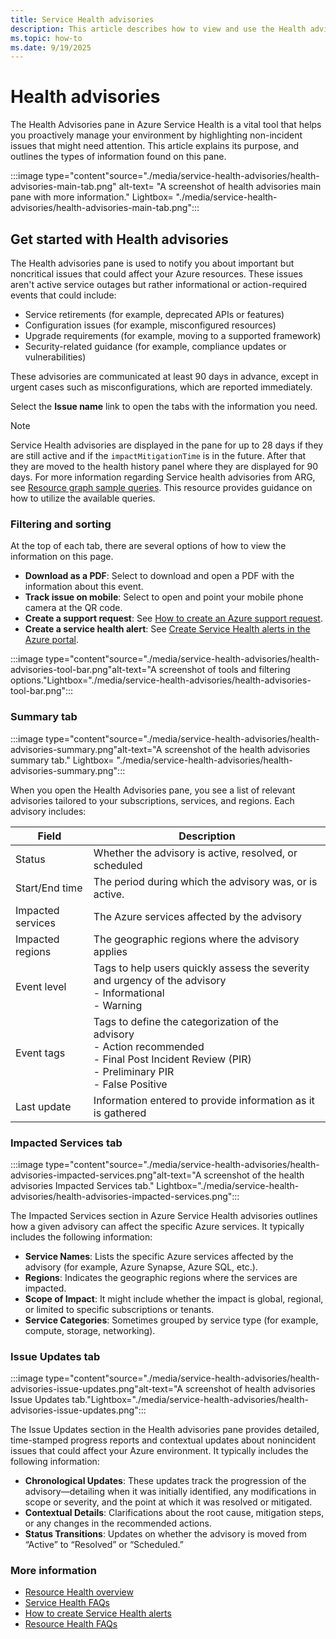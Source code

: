 ```yaml
---
title: Service Health advisories
description: This article describes how to view and use the Health advisories pane in Azure Service Health
ms.topic: how-to
ms.date: 9/19/2025
---
```


# Health advisories 

The Health Advisories pane in Azure Service Health is a vital tool that helps you proactively manage your environment by highlighting non-incident issues that might need attention. This article explains its purpose, and outlines the types of information found on this pane.

:::image type="content"source="./media/service-health-advisories/health-advisories-main-tab.png" alt-text= "A screenshot of health advisories main pane with more information." Lightbox= "./media/service-health-advisories/health-advisories-main-tab.png":::

## Get started with Health advisories

The Health advisories pane is used to notify you about important but noncritical issues that could affect your Azure resources. These issues aren't active service outages but rather informational or action-required events that could include:
- Service retirements (for example, deprecated APIs or features)
- Configuration issues (for example, misconfigured resources)
- Upgrade requirements (for example, moving to a supported framework)
- Security-related guidance (for example, compliance updates or vulnerabilities)

These advisories are communicated at least 90 days in advance, except in urgent cases such as misconfigurations, which are reported immediately.

Select the **Issue name** link to open the tabs with the information you need.

>[!Note]
>Service Health advisories are displayed in the pane for up to 28 days if they are still active and if the `impactMitigationTime` is in the future. After that they are moved to the health history panel where they are displayed for 90 days. 
>For more information regarding Service health advisories from ARG, see [Resource graph sample queries](resource-graph-samples.md). This resource provides guidance on how to utilize the available queries.


### Filtering and sorting
At the top of each tab, there are several options of how to view the information on this page.

- **Download as a PDF**: Select to download and open a PDF with the information about this event.
- **Track issue on mobile**: Select to open and point your mobile phone camera at the QR code.
- **Create a support request**: See [How to create an Azure support request](/azure/azure-portal/supportability/how-to-create-azure-support-request).
- **Create a service health alert**: See [Create Service Health alerts in the Azure portal](alerts-activity-log-service-notifications-portal.md).


 :::image type="content"source="./media/service-health-advisories/health-advisories-tool-bar.png"alt-text="A screenshot of tools and filtering options."Lightbox="./media/service-health-advisories/health-advisories-tool-bar.png":::
 

### Summary tab

:::image type="content"source="./media/service-health-advisories/health-advisories-summary.png"alt-text="A screenshot of the health advisories summary tab." Lightbox= "./media/service-health-advisories/health-advisories-summary.png":::

When you open the Health Advisories pane, you see a list of relevant advisories tailored to your subscriptions, services, and regions. Each advisory includes:


|Field  |Description |
|---------|---------|
|Status   |Whether the advisory is active, resolved, or scheduled         |
|Start/End time    |The period during which the advisory was, or is active.         |
|Impacted services | The Azure services affected by the advisory       |
|Impacted regions  |The geographic regions where the advisory applies         |
|Event level  | Tags to help users quickly assess the severity and urgency of the advisory <br> - Informational <br>- Warning     |
|Event tags   | Tags to define the categorization of the advisory <br>- Action recommended<br> - Final Post Incident Review (PIR)<br> - Preliminary PIR<br> - False Positive        |
|Last update  | Information entered to provide information as it is gathered        |

### Impacted Services tab

:::image type="content"source="./media/service-health-advisories/health-advisories-impacted-services.png"alt-text="A screenshot of the health advisories Impacted Services tab." Lightbox="./media/service-health-advisories/health-advisories-impacted-services.png":::

The Impacted Services section in Azure Service Health advisories outlines how a given advisory can affect the specific Azure services. It typically includes the following information:

- **Service Names**: Lists the specific Azure services affected by the advisory (for example, Azure Synapse, Azure SQL, etc.).
- **Regions**: Indicates the geographic regions where the services are impacted.
- **Scope of Impact**: It might include whether the impact is global, regional, or limited to specific subscriptions or tenants.
- **Service Categories**: Sometimes grouped by service type (for example, compute, storage, networking).


### Issue Updates tab

:::image type="content"source="./media/service-health-advisories/health-advisories-issue-updates.png"alt-text="A screenshot of health advisories Issue Updates tab."Lightbox="./media/service-health-advisories/health-advisories-issue-updates.png":::

The Issue Updates section in the Health advisories pane provides detailed, time-stamped progress reports and contextual updates about nonincident issues that could affect your Azure environment. It typically includes the following information:
- **Chronological Updates**: These updates track the progression of the advisory—detailing when it was initially identified, any modifications in scope or severity, and the point at which it was resolved or mitigated.
- **Contextual Details**: Clarifications about the root cause, mitigation steps, or any changes in the recommended actions.
- **Status Transitions**: Updates on whether the advisory is moved from “Active” to “Resolved” or “Scheduled.”




### More information

- [Resource Health overview](resource-health-overview.md)
- [Service Health FAQs](service-health-faq.yml)
- [How to create Service Health alerts](alerts-activity-log-service-notifications-portal.md)
- [Resource Health FAQs](resource-health-faq.yml)

